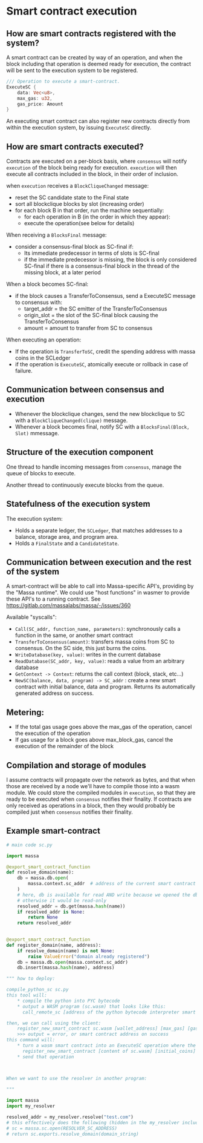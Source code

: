 # Smart contract execution

## How are smart contracts registered with the system?

A smart contract can be created by way of an operation, and when the block including that operation is deemed ready for execution, the contract will be sent to the execution system to be registered. 

```rust
/// Operation to execute a smart-contract.
ExecuteSC {
    data: Vec<u8>,
    max_gas: u32,
    gas_price: Amount
}
```

An executing smart contract can also register new contracts directly from within the execution system, by issuing `ExecuteSC` directly.

## How are smart contracts executed?

Contracts are executed on a per-block basis, where `consensus` will notify `execution` of the block being ready for execution. `execution` will then execute all contracts included in the block, in their order of inclusion.

when `execution` receives a `BlockCliqueChanged` message:
- reset the SC candidate state to the Final state
- sort all blockclique blocks by slot (increasing order)
- for each block B in that order, run the machine sequentially:
    - for each operation in B (in the order in which they appear):
    - execute the operation(see below for details)
    
When receiving a `BlocksFinal` message:
- consider a consensus-final block as SC-final if:
    - Its immediate predecessor in terms of slots is SC-final
    - if the immediate predecessor is missing, the block is only considered SC-final if there is a consensus-final block in the thread of the missing block, at a later period

When a block becomes SC-final:
- if the block causes a TransferToConsensus, send a ExecuteSC message to consensus with:
    - target_addr = the SC emitter of the TransferToConsensus
    - origin_slot = the slot of the SC-final block causing the TransferToConsensus
    - amount = amount to transfer from SC to consensus
    
When executing an operation:
- If the operation is `TransferToSC`, credit the spending address with massa coins in the SCLedger
- if the operation is `ExecuteSC`, atomically execute or rollback in case of failure.

## Communication between consensus and execution

- Whenever the blockclique changes, send the new blockclique to SC with a `BlockCliqueChanged(clique)` message.
- Whenever a block becomes final, notify SC with a `BlocksFinal(Block, Slot)` mmessage.

## Structure of the execution component

One thread to handle incoming messages from `consensus`, manage the queue of blocks to execute. 

Another thread to continuously execute blocks from the queue.

## Statefulness of the execution system

The execution system:
- Holds a separate ledger, the `SCLedger`, that matches addresses to a balance, storage area, and program area.
- Holds a `FinalState` and a `CandidateState`.

## Communication between execution and the rest of the system

A smart-contract will be able to call into Massa-specific API's, providing by the "Massa runtime". We could use "host functions" in wasmer to provide these API's to a running contract. See https://gitlab.com/massalabs/massa/-/issues/360

Available "syscalls":

- `Call(SC_addr, function_name, parameters)`: synchronously calls a function in the same, or another smart contract
- `TransferToConsensus(amount)`: transfers massa coins from SC to consensus. On the SC side, this just burns the coins.
- `WriteDatabase(key, value)`: writes in the current database
- `ReadDatabase(SC_addr, key, value)`: reads a value from an arbitrary database
- `GetContext -> Context`: returns the call context (block, stack, etc...)
- `NewSC(balance, data, program) -> SC_addr` : create a new smart contract with initial balance, data and program. Returns its automatically generated address on success.

## Metering:

- If the total gas usage goes above the max_gas of the operation, cancel the execution of the operation
- If gas usage for a block goes above max_block_gas, cancel the execution of the remainder of the block

## Compilation and storage of modules

I assume contracts will propagate over the network as bytes, and that when those are received by a node we'll have to compile those into a wasm module. We could store the compiled modules in `execution`, so that they are ready to be executed when `consensus` notifies their finality. If contracts are only received as operations in a block, then they would probably be compiled just when `consensus` notifies their finality.


## Example smart-contract

```python
# main code sc.py

import massa

@export_smart_contract_function
def resolve_domain(name):
    db = massa.db.open(
        massa.context.sc_addr  # address of the current smart contract
    )
    # here, db is available for read AND write because we opened the db of the current SC,
    # otherwise it would be read-only
    resolved_addr = db.get(massa.hash(name))
    if resolved_addr is None:
        return None
    return resolved_addr
    

@export_smart_contract_function
def register_domain(name, address):
    if resolve_domain(name) is not None:
        raise ValueError("domain already registered") 
    db = massa.db.open(massa.context.sc_addr)
    db.insert(massa.hash(name), address)

""" how to deploy:

compile_python_sc sc.py
this tool will:
    * compile the python into PYC bytecode
    * output a WASM program (sc.wasm) that looks like this:
      call_remote_sc [address of the python bytecode interpreter smart contract] [PYC bytecode]

then, we can call using the client:
    register_new_smart_contract sc.wasm [wallet_address] [max_gas] [gas_price] [inclusion_fee] [initial_coins]
    >>> output = error, or smart contract address on success
this command will:
    * turn a wasm smart contract into an ExecuteSC operation where the payload bytes are a wasm program that looks like this:
      register_new_smart_contract [content of sc.wasm] [initial_coins]
    * send that operation



When we want to use the resolver in another program:    
    
"""

import massa
import my_resolver

resolved_addr = my_resolver.resolve("test.com")
# this effectively does the following (hidden in the my_resolver include):
# sc = massa.sc.open(RESOLVER_SC_ADDRESS)
# return sc.exports.resolve_domain(domain_string)
```
